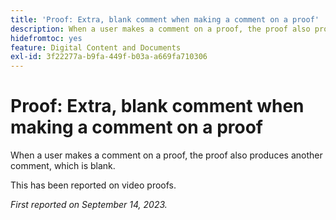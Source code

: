 ```yaml
---
title: 'Proof: Extra, blank comment when making a comment on a proof'
description: When a user makes a comment on a proof, the proof also produces another comment, which is blank.
hidefromtoc: yes
feature: Digital Content and Documents
exl-id: 3f22277a-b9fa-449f-b03a-a669fa710306
---
```

# Proof: Extra, blank comment when making a comment on a proof

<!--WF, WFP TOCs-->

When a user makes a comment on a proof, the proof also produces another comment, which is blank.

This has been reported on video proofs.

_First reported on September 14, 2023._
